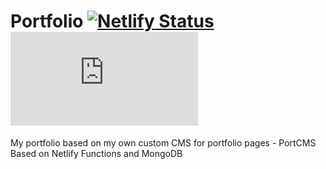 # Portfolio [![Netlify Status](https://api.netlify.com/api/v1/badges/5bb9fdd7-127e-4a2d-8b43-b3098d36e02d/deploy-status)](https://app.netlify.com/sites/piotrtrybisz/deploys) [![Mozilla HTTP Observatory Grade](https://img.shields.io/mozilla-observatory/grade/ptrybisz.tk?publish)](https://observatory.mozilla.org/analyze/ptrybisz.tk)
My portfolio based on my own custom CMS for portfolio pages - PortCMS
Based on Netlify Functions and MongoDB